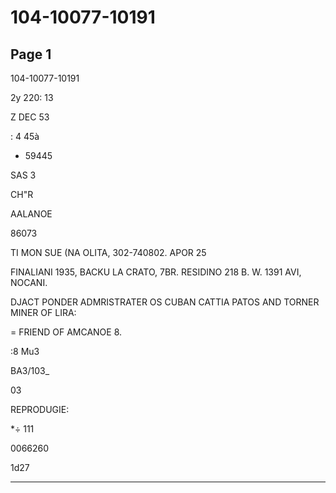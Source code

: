 # 104-10077-10191

## Page 1

104-10077-10191

2y 220: 13

Z DEC 53

: 4 45à

- 59445

SAS 3

CH"R

AALANOE

86073

TI MON SUE (NA OLITA, 302-740802. APOR 25

FINALIANI 1935, BACKU LA CRATO, 7BR. RESIDINO 218 B. W. 1391 AVI, NOCANI.

DJACT PONDER ADMRISTRATER OS CUBAN CATTIA PATOS AND TORNER MINER OF LIRA:

= FRIEND OF AMCANOE 8.

:8 Mu3

BA3/103_

03

REPRODUGIE:

*÷ 111

0066260

1d27

---


